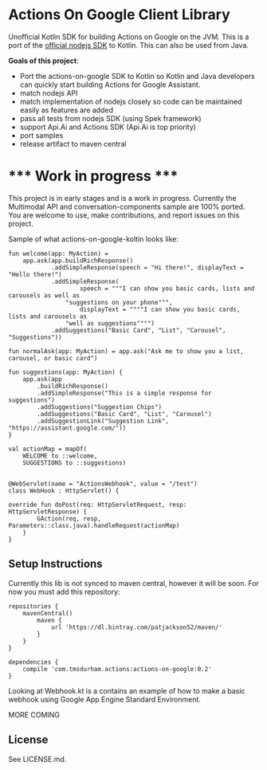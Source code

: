 # Actions On Google Client Library


Unofficial Kotlin SDK for building Actions on Google on the JVM.  This is a port of the [official nodejs SDK](https://github.com/actions-on-google/actions-on-google-nodejs) to Kotlin.  This can also be used from Java.

__Goals of this project__:

 * Port the actions-on-google SDK to Kotlin so Kotlin and Java developers can quickly start building Actions for Google Assistant.
 * match nodejs API
 * match implementation of nodejs closely so code can be maintained easily as features are added
 * pass all tests from nodejs SDK (using Spek framework)
 * support Api.Ai and Actions SDK (Api.Ai is top priority)
 * port samples
 * release artifact to maven central

# *** Work in progress ***

This project is in early stages and is a work in progress.  Currently the Multimodal API and conversation-components sample are 100% ported. You are welcome to use, make contributions, and report issues on this project.

Sample of what actions-on-google-koltin looks like:

    fun welcome(app: MyAction) =
        app.ask(app.buildRichResponse()
                .addSimpleResponse(speech = "Hi there!", displayText = "Hello there!")
                .addSimpleResponse(
                        speech = """I can show you basic cards, lists and carousels as well as
                    "suggestions on your phone""",
                        displayText = """"I can show you basic cards, lists and carousels as
                    "well as suggestions"""")
                .addSuggestions("Basic Card", "List", "Carousel", "Suggestions"))
                
    fun normalAsk(app: MyAction) = app.ask("Ask me to show you a list, carousel, or basic card")

    fun suggestions(app: MyAction) {
        app.ask(app
            .buildRichResponse()
            .addSimpleResponse("This is a simple response for suggestions")
            .addSuggestions("Suggestion Chips")
            .addSuggestions("Basic Card", "List", "Carousel")
            .addSuggestionLink("Suggestion Link", "https://assistant.google.com/"))
    }
    
    val actionMap = mapOf(
        WELCOME to ::welcome,
        SUGGESTIONS to ::suggestions)
      
    
    @WebServlet(name = "ActionsWebhook", value = "/test")
    class WebHook : HttpServlet() {

    override fun doPost(req: HttpServletRequest, resp: HttpServletResponse) {
            GAction(req, resp, Parameters::class.java).handleRequest(actionMap)
        }
    }



## Setup Instructions

Currently this lib is not synced to maven central, however it will be soon.  For now you must add this repository:

    repositories {
        mavenCentral()
            maven {
                url 'https://dl.bintray.com/patjackson52/maven/'
            }
        }
    }
    
    dependencies {
        compile 'com.tmsdurham.actions:actions-on-google:0.2'
    }


Looking at Webhook.kt is a contains an example of how to make a basic webhook using Google App Engine Standard Environment.

MORE COMING

## License
See LICENSE.md.
